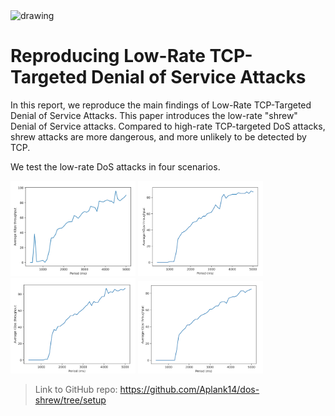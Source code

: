 <img src="../../others/images/purdue-cs-logo.jpg" alt="drawing" width="450"/>

# Reproducing Low-Rate TCP-Targeted Denial of Service Attacks

 In this report, we reproduce the main findings of Low-Rate TCP-Targeted Denial of Service Attacks. This paper introduces the low-rate "shrew" Denial of Service attacks. Compared to high-rate TCP-targeted DoS attacks, shrew attacks are more dangerous, and more unlikely to be detected by TCP.

 We test the low-rate DoS attacks in four scenarios.

<img src="testA.png" alt="drawing" width="200"/>
<img src="testB.png" alt="drawing" width="200"/>
<img src="testC.png" alt="drawing" width="200"/>
<img src="testD.png" alt="drawing" width="200"/>

> Link to GitHub repo: 
> https://github.com/Aplank14/dos-shrew/tree/setup
> 
